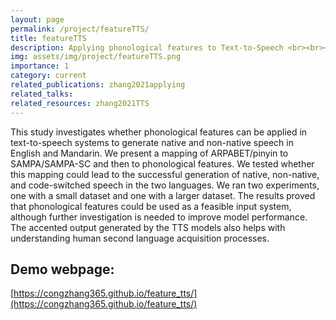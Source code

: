 ```yaml
---
layout: page
permalink: /project/featureTTS/
title: featureTTS
description: Applying phonological features to Text-to-Speech <br><br><br>
img: assets/img/project/featureTTS.png
importance: 1
category: current
related_publications: zhang2021applying
related_talks:
related_resources: zhang2021TTS
---
```


This study investigates whether phonological features can be applied in text-to-speech systems to generate native and non-native speech in English and Mandarin. We present a mapping of ARPABET/pinyin to SAMPA/SAMPA-SC and then to phonological features. We tested whether this mapping could lead to the successful generation of native, non-native, and code-switched speech in the two languages. We ran two experiments, one with a small dataset and one with a larger dataset. The results proved that phonological features could be used as a feasible input system, although further investigation is needed to improve model performance. The accented output generated by the TTS models also helps with understanding human second language acquisition processes.


## Demo webpage:
[https://congzhang365.github.io/feature_tts/](https://congzhang365.github.io/feature_tts/)